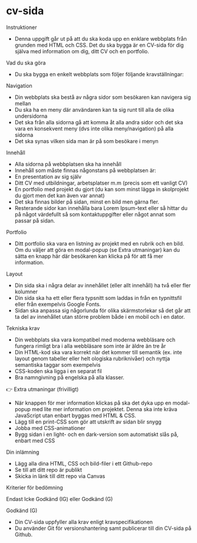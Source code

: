 # cv-sida

Instruktioner

- Denna uppgift går ut på att du ska koda upp en enklare webbplats från grunden med HTML och CSS. Det du ska bygga är en CV-sida för dig själva med information om dig, ditt CV och en portfolio.

Vad du ska göra

- Du ska bygga en enkelt webbplats som följer följande kravställningar:

Navigation

- Din webbplats ska bestå av några sidor som besökaren kan navigera sig mellan
- Du ska ha en meny där användaren kan ta sig runt till alla de olika undersidorna
- Det ska från alla sidorna gå att komma åt alla andra sidor och det ska vara en konsekvent meny (dvs inte olika meny/navigation) på alla sidorna
- Det ska synas vilken sida man är på som besökare i menyn

Innehåll

- Alla sidorna på webbplatsen ska ha innehåll
- Innehåll som måste finnas någonstans på webbplatsen är:
- En presentation av sig själv
- Ditt CV med utbildningar, arbetsplatser m.m (precis som ett vanligt CV)
- En portfolio med projekt du gjort (du kan som minst lägga in skolprojekt du gjort men det kan även var annat)
- Det ska finnas bilder på sidan, minst en bild men gärna fler.
- Resterande sidor kan innehålla bara Lorem Ipsum-text eller så hittar du på något värdefullt så som kontaktuppgifter eller något annat som passar på sidan.

Portfolio

- Ditt portfolio ska vara en listning av projekt med en rubrik och en bild. Om du väljer att göra en modal-popup (se Extra utmaningar) kan du sätta en knapp här där besökaren kan klicka på för att få mer information. 

Layout
- Din sida ska i några delar av innehållet (eller allt innehåll) ha två eller fler kolumner
- Din sida ska ha ett eller flera typsnitt som laddas in från en typnittsfil eller från exempelvis Google Fonts.
- Sidan ska anpassa sig någorlunda för olika skärmstorlekar så det går att ta del av innehållet utan större problem både i en mobil och i en dator.

Tekniska krav

- Din webbplats ska vara kompatibel med moderna webbläsare och fungera rimligt bra i alla webbläsare som inte är äldre än tre år
- Din HTML-kod ska vara korrekt när det kommer till semantik (ex. inte layout genom tabeller eller helt ologiska rubriknivåer) och nyttja semantiska taggar som exempelvis <nav>
- CSS-koden ska ligga i en separat fil
- Bra namngivning på engelska på alla klasser.

 👉 Extra utmaningar (frivilligt)

- När knappen för mer information klickas på ska det dyka upp en modal-popup med lite mer information om projektet. Denna ska inte kräva JavaScript utan enbart byggas med HTML & CSS. 
- Lägg till en print-CSS som gör att utskrift av sidan blir snygg
- Jobba med CSS-animationer
- Bygg sidan i en light- och en dark-version som automatiskt slås på, enbart med CSS
 

Din inlämning

- Lägg alla dina HTML, CSS och bild-filer i ett Github-repo
- Se till att ditt repo är publikt
- Skicka in länk till ditt repo via Canvas
 

Kriterier för bedömning

Endast Icke Godkänd (IG) eller Godkänd (G)

Godkänd (G)

- Din CV-sida uppfyller alla krav enligt kravspecifikationen
- Du använder Git för versionshantering samt publicerar till din CV-sida på Github.
